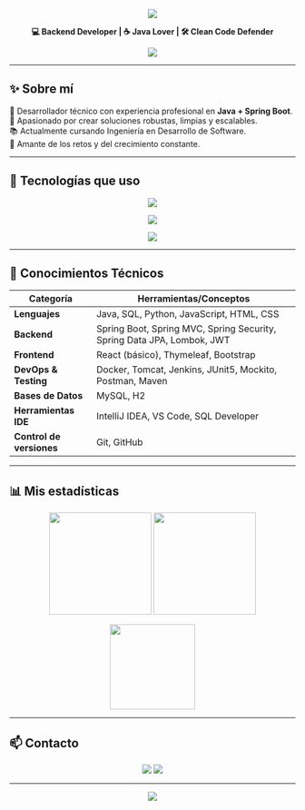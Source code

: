 <!-- Encabezado bonito -->
<p align="center">
  <img src="https://capsule-render.vercel.app/api?type=waving&color=0:00C9FF,100:92FE9D&height=200&section=header&text=Hola%20👋%20Soy%20Leonardo%20Velásquez&fontSize=40&fontColor=ffffff" />
</p>

<p align="center">
  <b>💻 Backend Developer | ☕ Java Lover | 🛠️ Clean Code Defender</b>
</p>

<p align="center">
  <img src="https://readme-typing-svg.herokuapp.com?font=Fira+Code&pause=1000&color=0AFFDE&center=true&vCenter=true&multiline=true&width=435&lines=Desarrollador+Java+Spring+Boot;Apasionado+por+la+tecnolog%C3%ADa+y+el+crecimiento+constante;Clean+Code+y+Arquitectura+Escalable;React+%7C+Docker+%7C+CI%2FCD" />
</p>

---

## ✨ Sobre mí

🎯 Desarrollador técnico con experiencia profesional en **Java + Spring Boot**.  
🚀 Apasionado por crear soluciones robustas, limpias y escalables.  
📚 Actualmente cursando Ingeniería en Desarrollo de Software.  
💬 Amante de los retos y del crecimiento constante.  

---

## 🧰 Tecnologías que uso

<p align="center">
  <img src="https://skillicons.dev/icons?i=java,spring,react,html,css,javascript,python,sql" />
</p>
<p align="center">
  <img src="https://skillicons.dev/icons?i=docker,mysql,h2,maven,git,github,vscode,intellij" />
</p>
<p align="center">
  <img src="https://skillicons.dev/icons?i=postman,sonarqube,jenkins,jwt" />
</p>

---

## 🧠 Conocimientos Técnicos

| Categoría              | Herramientas/Conceptos                                                                 |
|------------------------|----------------------------------------------------------------------------------------|
| **Lenguajes**          | Java, SQL, Python, JavaScript, HTML, CSS                                              |
| **Backend**            | Spring Boot, Spring MVC, Spring Security, Spring Data JPA, Lombok, JWT                |
| **Frontend**           | React (básico), Thymeleaf, Bootstrap                                                  |
| **DevOps & Testing**   | Docker, Tomcat, Jenkins, JUnit5, Mockito, Postman, Maven                              |
| **Bases de Datos**     | MySQL, H2                                                                              |
| **Herramientas IDE**   | IntelliJ IDEA, VS Code, SQL Developer                                                 |
| **Control de versiones** | Git, GitHub                                                                         |

---

## 📊 Mis estadísticas

<p align="center">
  <img src="https://github-readme-stats.vercel.app/api?username=leonardovms&show_icons=true&theme=radical&hide_border=true" height="180em"/>
  <img src="https://github-readme-streak-stats.herokuapp.com/?user=leonardovms&theme=radical&hide_border=true" height="180em"/>
</p>

<p align="center">
  <img src="https://github-readme-stats.vercel.app/api/top-langs/?username=leonardovms&layout=compact&theme=radical&hide_border=true" height="150"/>
</p>

---

## 📫 Contacto

<p align="center">
  <a href="mailto:leonardo1velasquezz6@gmail.com"><img src="https://img.shields.io/badge/Email-D14836?style=for-the-badge&logo=gmail&logoColor=white"/></a>
  <a href="https://www.linkedin.com/in/leonardo-david-velásquez-monserrate-ba0777328/" target="_blank"><img src="https://img.shields.io/badge/LinkedIn-0077B5?style=for-the-badge&logo=linkedin&logoColor=white"/></a>
</p>

---

<p align="center">
  <img src="https://capsule-render.vercel.app/api?type=waving&color=0:92FE9D,100:00C9FF&height=120&section=footer"/>
</p>

